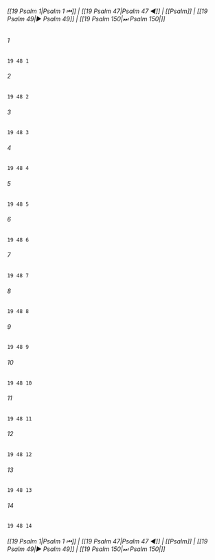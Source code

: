 
###### [[19 Psalm 1|Psalm 1 ⏮]] | [[19 Psalm 47|Psalm 47 ◀]] | [[Psalm]] | [[19 Psalm 49|▶ Psalm 49]] | [[19 Psalm 150|⏭ Psalm 150|]]

###### 1
``` verse
19 48 1 
```
###### 2
``` verse
19 48 2 
```
###### 3
``` verse
19 48 3 
```
###### 4
``` verse
19 48 4 
```
###### 5
``` verse
19 48 5 
```
###### 6
``` verse
19 48 6 
```
###### 7
``` verse
19 48 7 
```
###### 8
``` verse
19 48 8 
```
###### 9
``` verse
19 48 9 
```
###### 10
``` verse
19 48 10 
```
###### 11
``` verse
19 48 11 
```
###### 12
``` verse
19 48 12 
```
###### 13
``` verse
19 48 13 
```
###### 14
``` verse
19 48 14 
```

###### [[19 Psalm 1|Psalm 1 ⏮]] | [[19 Psalm 47|Psalm 47 ◀]] | [[Psalm]] | [[19 Psalm 49|▶ Psalm 49]] | [[19 Psalm 150|⏭ Psalm 150|]]

